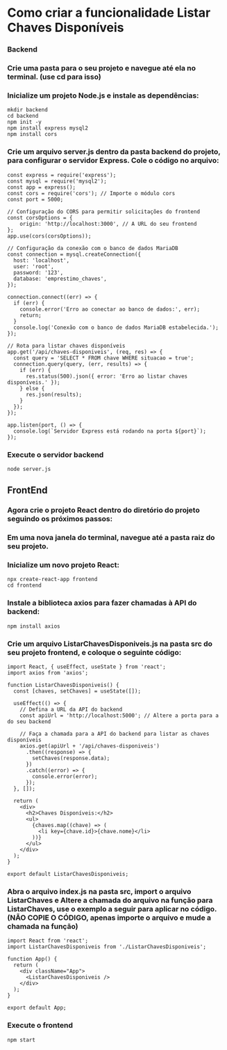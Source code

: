 # Como criar a funcionalidade Listar Chaves Disponíveis

### Backend

### Crie uma pasta para o seu projeto e navegue até ela no terminal. (use cd para isso)

### Inicialize um projeto Node.js e instale as dependências:

```
mkdir backend
cd backend
npm init -y
npm install express mysql2
npm install cors
```

### Crie um arquivo server.js dentro da pasta backend do projeto, para configurar o servidor Express. Cole o código no arquivo:

```
const express = require('express');
const mysql = require('mysql2');
const app = express();
const cors = require('cors'); // Importe o módulo cors
const port = 5000;

// Configuração do CORS para permitir solicitações do frontend
const corsOptions = {
    origin: 'http://localhost:3000', // A URL do seu frontend
};
app.use(cors(corsOptions));

// Configuração da conexão com o banco de dados MariaDB
const connection = mysql.createConnection({
  host: 'localhost',
  user: 'root',
  password: '123',
  database: 'emprestimo_chaves',
});

connection.connect((err) => {
  if (err) {
    console.error('Erro ao conectar ao banco de dados:', err);
    return;
  }
  console.log('Conexão com o banco de dados MariaDB estabelecida.');
});

// Rota para listar chaves disponíveis
app.get('/api/chaves-disponiveis', (req, res) => {
  const query = 'SELECT * FROM chave WHERE situacao = true';
  connection.query(query, (err, results) => {
    if (err) {
      res.status(500).json({ error: 'Erro ao listar chaves disponíveis.' });
    } else {
      res.json(results);
    }
  });
});

app.listen(port, () => {
  console.log(`Servidor Express está rodando na porta ${port}`);
});

```

### Execute o servidor backend

```
node server.js
```

## FrontEnd

### Agora crie o projeto React dentro do diretório do projeto seguindo os próximos passos:

### Em uma nova janela do terminal, navegue até a pasta raiz do seu projeto.

### Inicialize um novo projeto React:

```
npx create-react-app frontend
cd frontend
```

### Instale a biblioteca axios para fazer chamadas à API do backend:

```
npm install axios
```

### Crie um arquivo ListarChavesDisponiveis.js na pasta src do seu projeto frontend, e coloque o seguinte código:

```
import React, { useEffect, useState } from 'react';
import axios from 'axios';

function ListarChavesDisponiveis() {
  const [chaves, setChaves] = useState([]);

  useEffect(() => {
    // Defina a URL da API do backend
    const apiUrl = 'http://localhost:5000'; // Altere a porta para a do seu backend

    // Faça a chamada para a API do backend para listar as chaves disponíveis
    axios.get(apiUrl + '/api/chaves-disponiveis')
      .then((response) => {
        setChaves(response.data);
      })
      .catch((error) => {
        console.error(error);
      });
  }, []);

  return (
    <div>
      <h2>Chaves Disponíveis:</h2>
      <ul>
        {chaves.map((chave) => (
          <li key={chave.id}>{chave.nome}</li>
        ))}
      </ul>
    </div>
  );
}

export default ListarChavesDisponiveis;

```

### Abra o arquivo index.js na pasta src, import o arquivo ListarChaves e Altere a chamada do arquivo na função para ListarChaves, use o exemplo a seguir para aplicar no código. (NÃO COPIE O CÓDIGO, apenas importe o arquivo e mude a chamada na função)

```
import React from 'react';
import ListarChavesDisponiveis from './ListarChavesDisponiveis';

function App() {
  return (
    <div className="App">
      <ListarChavesDisponiveis />
    </div>
  );
}

export default App;
```

### Execute o frontend

```
npm start
```

